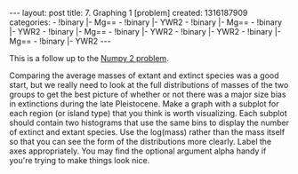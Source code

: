 --- layout: post title: 7. Graphing 1 [problem] created: 1316187909
categories: - !binary |- Mg== - !binary |- YWR2 - !binary |- Mg== -
!binary |- YWR2 - !binary |- Mg== - !binary |- YWR2 - !binary |- YWR2 -
!binary |- Mg== - !binary |- YWR2 ---

This is a follow up to the [Numpy 2 problem](numpy-2-problem).

Comparing the average masses of extant and extinct species was a good
start, but we really need to look at the full distributions of masses of
the two groups to get the best picture of whether or not there was a
major size bias in extinctions during the late Pleistocene. Make a graph
with a subplot for each region (or island type) that you think is worth
visualizing. Each subplot should contain two histograms that use the
same bins to display the number of extinct and extant species. Use the
log(mass) rather than the mass itself so that you can see the form of
the distributions more clearly. Label the axes appropriately. You may
find the optional argument alpha handy if you're trying to make things
look nice.
